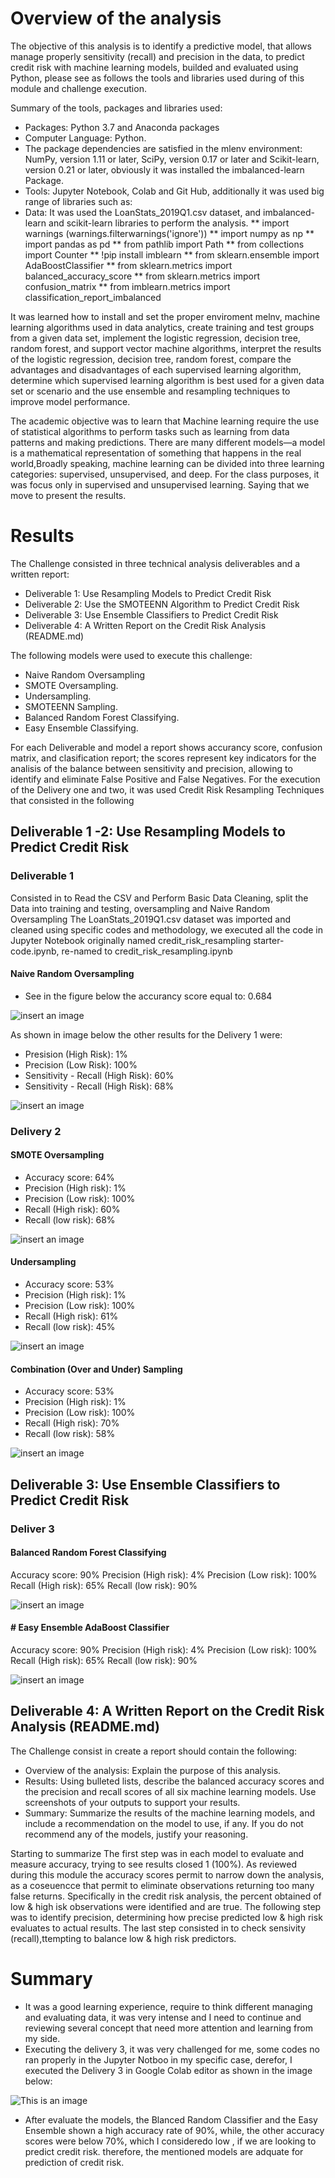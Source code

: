 # Overview of the analysis
The objective of this analysis is to identify a predictive model, that allows manage properly sensitivity (recall) and precision in the data, to predict credit risk with machine learning models, builded and evaluated using Python, please see as follows the tools and libraries used during of this module and challenge execution.

Summary of the tools, packages and libraries used: 
* Packages: Python 3.7 and Anaconda packages
* Computer Language: Python.
* The package dependencies are satisfied in the  mlenv environment: NumPy, version 1.11 or later, SciPy, version 0.17 or later and 
Scikit-learn, version 0.21 or later, obviously it was installed the imbalanced-learn Package.
* Tools: Jupyter Notebook, Colab and Git Hub, additionally it was used big range of libraries such as:
* Data: It was  used the LoanStats_2019Q1.csv dataset, and imbalanced-learn and scikit-learn libraries to perform the analysis. 
**  import warnings (warnings.filterwarnings('ignore'))
**  import numpy as np
**  import pandas as pd
**  from pathlib import Path
**  from collections import Counter
**  !pip install imblearn
**  from sklearn.ensemble import AdaBoostClassifier
**  from sklearn.metrics import balanced_accuracy_score
**  from sklearn.metrics import confusion_matrix
**  from imblearn.metrics import classification_report_imbalanced

It was learned  how to install and  set the proper enviroment melnv, machine learning algorithms used in data analytics, create training and test groups from a given data set, implement the logistic regression, decision tree, random forest, and support vector machine algorithms, interpret the results of the logistic regression, decision tree, random forest, compare the advantages and disadvantages of each supervised learning algorithm, determine which supervised learning algorithm is best used for a given data set or scenario and the use ensemble and resampling techniques to improve model performance.

The academic objective was to learn that Machine learning require the  use of statistical algorithms to perform tasks such as learning from data patterns and making predictions. There are many different models—a model is a mathematical representation of something that happens in the real world,Broadly speaking, machine learning can be divided into three learning categories: supervised, unsupervised, and deep. For the class purposes, it was focus only in supervised and unsupervised learning. Saying that we move to present the results.

# Results
The Challenge consisted in three technical analysis deliverables and a written report:

* Deliverable 1: Use Resampling Models to Predict Credit Risk
* Deliverable 2: Use the SMOTEENN Algorithm to Predict Credit Risk
* Deliverable 3: Use Ensemble Classifiers to Predict Credit Risk
* Deliverable 4: A Written Report on the Credit Risk Analysis (README.md)

The following models were used to execute this challenge: 
* Naive Random Oversampling
* SMOTE Oversampling.
* Undersampling.
* SMOTEENN Sampling.
* Balanced Random Forest Classifying.
* Easy Ensemble Classifying.

For each Deliverable and model a report shows accurancy score, confusion matrix, and clasification report; the scores represent key indicators for the analisis of the balance between sensitivity and precision, allowing to identify and eliminate False Positive and False Negatives.
For the execution of the Delivery one and two, it was used Credit Risk Resampling Techniques that consisted in the following
## Deliverable 1 -2: Use Resampling Models to Predict Credit Risk 
### Deliverable 1
Consisted in to Read the CSV and Perform Basic Data Cleaning, split the Data into training and testing, oversampling and Naive Random Oversampling
The LoanStats_2019Q1.csv dataset was imported and cleaned using specific codes and methodology, we executed all  the code in  Jupyter Notebook originally named credit_risk_resampling starter-code.ipynb, re-named to credit_risk_resampling.ipynb 

#### Naive Random Oversampling

* See in the figure below the accurancy score equal to: 0.684

![insert an image](https://github.com/JJF1962/Credit_Risk_Analysis/blob/main/Images/Delivery%201%20balaced%20accurancy%20score.%20PNG.PNG)

As shown in image below the other results for the Delivery 1 were:

* Presision (High Risk):  1%
* Precision (Low Risk): 100%
* Sensitivity - Recall (High Risk): 60%
* Sensitivity - Recall (High Risk): 68%

![insert an image](https://github.com/JJF1962/Credit_Risk_Analysis/blob/main/Images/Delivery%201%20Confusion%20matrix%20and%20imbalance%20classification%20report.PNG)

### Delivery 2
#### SMOTE Oversampling

* Accuracy score: 64%
* Precision (High risk): 1%
* Precision (Low risk): 100%
* Recall (High risk): 60%
* Recall (low risk): 68%

![insert an image](https://github.com/JJF1962/Credit_Risk_Analysis/blob/main/Images/Delivery2%20Smooteenn%20algorithm.PNG)


#### Undersampling

* Accuracy score: 53%
* Precision (High risk): 1%
* Precision (Low risk): 100%
* Recall (High risk): 61%
* Recall (low risk): 45%

![insert an image](https://github.com/JJF1962/Credit_Risk_Analysis/blob/main/Images/Delivery2%20undersampling.PNG)

#### Combination (Over and Under) Sampling

* Accuracy score: 53%
* Precision (High risk): 1%
* Precision (Low risk): 100%
* Recall (High risk): 70%
* Recall (low risk): 58%

![insert an image](https://github.com/JJF1962/Credit_Risk_Analysis/blob/main/Images/Delivery%202%20(4)%20Combination.PNG)


## Deliverable 3: Use Ensemble Classifiers to Predict Credit Risk
### Deliver 3 

#### Balanced Random Forest Classifying

Accuracy score: 90%
Precision (High risk): 4%
Precision (Low risk): 100%
Recall (High risk): 65%
Recall (low risk): 90%

![insert an image](https://github.com/JJF1962/Credit_Risk_Analysis/blob/main/Images/Deliver%203%20Balance%20Random%20Forest%20Classifying.PNG) 

#### # Easy Ensemble AdaBoost Classifier

Accuracy score: 90%
Precision (High risk): 4%
Precision (Low risk): 100%
Recall (High risk): 65%
Recall (low risk): 90%

![insert an image](https://github.com/JJF1962/Credit_Risk_Analysis/blob/main/Images/Delivery%203%20Easy%20Ensemble%20AdaBoost%20Classifier.PNG)

## Deliverable 4: A Written Report on the Credit Risk Analysis (README.md)

The Challenge consist in create a  report should contain the following:
* Overview of the analysis: Explain the purpose of this analysis.
* Results: Using bulleted lists, describe the balanced accuracy scores and the precision and recall scores of all six machine learning models. Use screenshots of your outputs to support your results.
* Summary: Summarize the results of the machine learning models, and include a recommendation on the model to use, if any. If you do not recommend any of the models, justify your reasoning.

Starting to summarize The first step was in each model to evaluate and measure accuracy, trying to see results closed  1 (100%). As reviewed during this module the accuracy scores permit to narrow down the analysis, as a coseuencce that permit to  eliminate observations returning too many false returns. Specifically in the credit risk analysis, the percent obtained of low & high isk observations were  identified and are true. The following step was to identify precision, determining how precise predicted low & high risk evaluates to actual results. The last step consisted in to check sensivity (recall),ttempting to balance low & high risk predictors. 


# Summary
* It was a good learning experience, require to think different managing and evaluating data, it was very  intense and I need to continue and reviewing several concept that need more attention and learning from my side.
* Executing the delivery 3, it was very challenged for me, some codes no ran properly in the Jupyter Notboo in my specific case, derefor, I executed the Delivery 3 in Google Colab editor as shown in the image below:

![This is an image](https://github.com/JJF1962/Credit_Risk_Analysis/blob/main/Images/Colab.PNG)

* After evaluate the models, the Blanced Random Classifier and the Easy Ensemble shown a high accuracy rate of 90%, while, the  other accuracy scores were below 70%, which I consideredo low , if we are looking to predict credit risk. therefore,  the mentioned models are adquate for prediction of credit risk.

